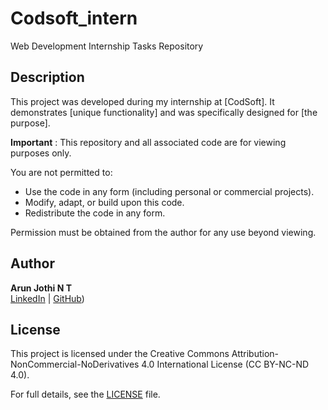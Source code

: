 # Codsoft_intern
Web Development Internship Tasks Repository

## Description
This project was developed during my internship at [CodSoft]. It demonstrates [unique functionality] and was specifically designed for [the purpose].

**Important** : This repository and all associated code are for viewing purposes only.

You are not permitted to:
- Use the code in any form (including personal or commercial projects).
- Modify, adapt, or build upon this code.
- Redistribute the code in any form.

Permission must be obtained from the author for any use beyond viewing.

## Author
**Arun Jothi N T**  
[LinkedIn](https://linkedin.com/in/arunjothint) | [GitHub](https://github.com/ArunJothi-prg))

## License
This project is licensed under the Creative Commons Attribution-NonCommercial-NoDerivatives 4.0 International License (CC BY-NC-ND 4.0).

For full details, see the [LICENSE](./LICENSE) file.
